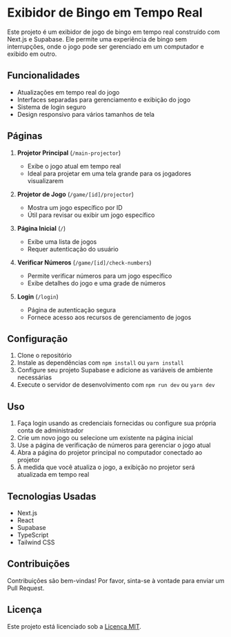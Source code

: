# Exibidor de Bingo em Tempo Real

Este projeto é um exibidor de jogo de bingo em tempo real construído com Next.js e Supabase. Ele permite uma experiência de bingo sem interrupções, onde o jogo pode ser gerenciado em um computador e exibido em outro.

## Funcionalidades

- Atualizações em tempo real do jogo
- Interfaces separadas para gerenciamento e exibição do jogo
- Sistema de login seguro
- Design responsivo para vários tamanhos de tela

## Páginas

1. **Projetor Principal** (`/main-projector`)
   - Exibe o jogo atual em tempo real
   - Ideal para projetar em uma tela grande para os jogadores visualizarem

2. **Projetor de Jogo** (`/game/[id]/projector`)
   - Mostra um jogo específico por ID
   - Útil para revisar ou exibir um jogo específico

3. **Página Inicial** (`/`)
   - Exibe uma lista de jogos
   - Requer autenticação do usuário

4. **Verificar Números** (`/game/[id]/check-numbers`)
   - Permite verificar números para um jogo específico
   - Exibe detalhes do jogo e uma grade de números

5. **Login** (`/login`)
   - Página de autenticação segura
   - Fornece acesso aos recursos de gerenciamento de jogos

## Configuração

1. Clone o repositório
2. Instale as dependências com `npm install` ou `yarn install`
3. Configure seu projeto Supabase e adicione as variáveis de ambiente necessárias
4. Execute o servidor de desenvolvimento com `npm run dev` ou `yarn dev`

## Uso

1. Faça login usando as credenciais fornecidas ou configure sua própria conta de administrador
2. Crie um novo jogo ou selecione um existente na página inicial
3. Use a página de verificação de números para gerenciar o jogo atual
4. Abra a página do projetor principal no computador conectado ao projetor
5. À medida que você atualiza o jogo, a exibição no projetor será atualizada em tempo real

## Tecnologias Usadas

- Next.js
- React
- Supabase
- TypeScript
- Tailwind CSS

## Contribuições

Contribuições são bem-vindas! Por favor, sinta-se à vontade para enviar um Pull Request.

## Licença

Este projeto está licenciado sob a [Licença MIT](LICENSE).